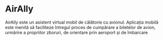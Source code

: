 # AirAlly
AirAlly este un asistent virtual mobil de călătorie cu avionul. Aplicația mobilă este menită să faciliteze întregul proces de cumpărare a biletelor de avion, urmărire a propriilor zboruri, de orientare prin aeroport și de îmbarcare

